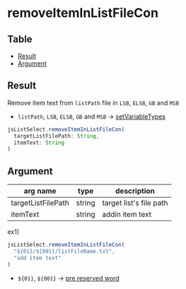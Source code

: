 # removeItemInListFileCon

Table
-----------------

* [Result](#overview)
* [Argument](#argument)


## Result

Remove item text from `listPath` file in `LSB`, `ELSB`, `GB` and `MSB` 

- `listPath`, `LSB`, `ELSB`, `GB` and `MSB` -> [setVariableTypes](https://github.com/puutaro/CommandClick/blob/master/md/developer/set_variable_types.md)

```js.js
jsListSelect.removeItemInListFileCon(
  targetListFilePath: String,
  itemText: String
)
```


## Argument

| arg name | type | description |
| -------- | -------- | -------- |
| targetListFilePath | string | target list's file path |
| itemText | string | addin item text |

ex1)

```js.js
jsListSelect.removeItemInListFileCon(
  "${01}/${001}/listFileName.txt",
  "add item text"
) 

```

- `${01}`, `${001}` -> [pre reserved word](https://github.com/puutaro/CommandClick/blob/master/md/developer/js_pre_reserved_word.md)
